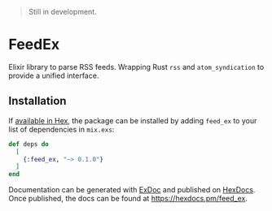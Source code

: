 > Still in development.

# FeedEx

Elixir library to parse RSS feeds. Wrapping Rust `rss` and `atom_syndication` to provide a unified interface.

## Installation

If [available in Hex](https://hex.pm/docs/publish), the package can be installed
by adding `feed_ex` to your list of dependencies in `mix.exs`:

```elixir
def deps do
  [
    {:feed_ex, "~> 0.1.0"}
  ]
end
```

Documentation can be generated with [ExDoc](https://github.com/elixir-lang/ex_doc)
and published on [HexDocs](https://hexdocs.pm). Once published, the docs can
be found at <https://hexdocs.pm/feed_ex>.

